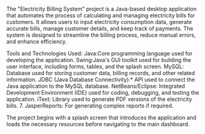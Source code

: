 The "Electricity Billing System" project is a Java-based desktop application that automates the process of calculating and managing electricity bills for customers. It allows users to input electricity consumption data, generate accurate bills, manage customer details, and keep track of payments. The system is designed to streamline the billing process, reduce manual errors, and enhance efficiency.

Tools and Technologies Used:
Java:Core programming language used for developing the application.
Swing:Java's GUI toolkit used for building the user interface, including forms, tables, and the splash screen.
MySQL: Database used for storing customer data, billing records, and other related information.
JDBC (Java Database Connectivity):* API used to connect the Java application to the MySQL database.
NetBeans/Eclipse: Integrated Development Environment (IDE) used for coding, debugging, and testing the application.
iText: Library used to generate PDF versions of the electricity bills.
7. JasperReports: For generating complex reports if required. 

The project begins with a splash screen that introduces the application and loads the necessary resources before navigating to the main dashboard.
